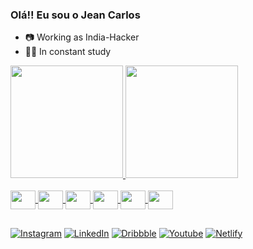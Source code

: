 ### Olá!! Eu sou o Jean Carlos

- 📷 Working as India-Hacker
- 👨‍🎓 In constant study

<div>
    <a href = "https://github.com/devJcdzn">
    <img height="180em" src="https://github-readme-stats.vercel.app/api?username=devJcdzn&show_icons=true&theme=dark&include_all_commits=true&count_private=true"/>
    <img height="180em" src="https://github-readme-stats.vercel.app/api/top-langs/?username=devJcdzn&layout=compact&langs_count=16&theme=dark"/>
</div>

<div syle= "display: inline_block"><br>
    <img align="center" height="30" width="40" src="https://cdn.jsdelivr.net/gh/devicons/devicon/icons/html5/html5-original.svg" />
    <img align="center" height="30" width="40" src="https://cdn.jsdelivr.net/gh/devicons/devicon/icons/css3/css3-original.svg" />
    <img align="center" height="30" width="40" src="https://cdn.jsdelivr.net/gh/devicons/devicon/icons/javascript/javascript-original.svg" />
    <img align="center" height="30" width="40" src="https://cdn.jsdelivr.net/gh/devicons/devicon/icons/react/react-original.svg" />
    <img align="center" height="30" width="40" src="https://cdn.jsdelivr.net/gh/devicons/devicon/icons/angularjs/angularjs-plain.svg" />
    <img align="center" height="30" width="40" src="https://cdn.jsdelivr.net/gh/devicons/devicon/icons/java/java-original.svg" />
          
</div>

##

[![Instagram](https://img.shields.io/badge/Instagram-000?style=for-the-badge&logo=instagram)](https://instagram.com/jean_cl_oliveira?utm_source=qr&igshid=MzNlNGNkZWQ4Mg%3D%3D) [![LinkedIn](https://img.shields.io/badge/LinkedIn-000?style=for-the-badge&logo=linkedin&logoColor=0E76A8)](https://www.linkedin.com/in/jean-carlos-35773823b/) [![Dribbble](https://img.shields.io/badge/Dribbble-000?style=for-the-badge&logo=dribbble)](https://dribbble.com/ZennitDev) [![Youtube](https://img.shields.io/badge/Youtube-000?style=for-the-badge&logo=youtube)](https://www.youtube.com/channel/UCvSSD29cZvoEJwdVPtIGKGA) [![Netlify](https://img.shields.io/badge/netlify-000?style=for-the-badge&logo=netlify)](https://app.netlify.com/teams/devjcdzn/overview)
